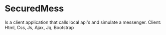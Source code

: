 # SecuredMess 
Is a client application that calls local api's and simulate a messenger.
Client: Html, Css, Js, Ajax, Jq, Bootstrap
